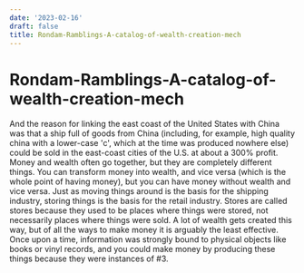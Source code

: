 ```yaml
---
date: '2023-02-16'
draft: false
title: Rondam-Ramblings-A-catalog-of-wealth-creation-mech
---
```


# Rondam-Ramblings-A-catalog-of-wealth-creation-mech

And the reason for linking the east coast of the United States with China was that a ship full of goods from China (including, for example, high quality china with a lower-case 'c', which at the time was produced nowhere else) could be sold in the east-coast cities of the U.S. at about a 300% profit.
Money and wealth often go together, but they are completely different things.
You can transform money into wealth, and vice versa (which is the whole point of having money), but you can have money without wealth and vice versa.
Just as moving things around is the basis for the shipping industry, storing things is the basis for the retail industry.
Stores are called stores because they used to be places where things were stored, not necessarily places where things were sold.
A lot of wealth gets created this way, but of all the ways to make money it is arguably the least effective.
Once upon a time, information was strongly bound to physical objects like books or vinyl records, and you could make money by producing these things because they were instances of #3.
